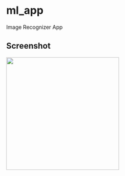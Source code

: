 # ml_app

Image Recognizer App

## Screenshot
<img src="https://github.com/Saurabh-Singh-00/ml_app_flutter/blob/master/screenshot.jpeg" height="300"/>

